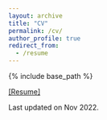 ```yaml
---
layout: archive
title: "CV"
permalink: /cv/
author_profile: true
redirect_from:
  - /resume
---
```


{% include base_path %}

[[Resume]](https://github.com/darknorth0/darknorth0.github.io/blob/039af86d8592c928b0aa1fd3e7d81bb10f057735/Resume.pdf)

Last updated on Nov 2022.
